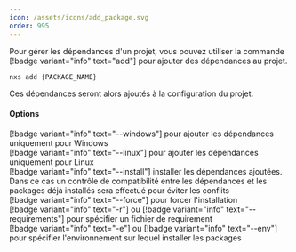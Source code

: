```yaml
---
icon: /assets/icons/add_package.svg
order: 995
---
```

Pour gérer les dépendances d'un projet, vous pouvez utiliser la commande [!badge variant="info" text="add"] pour ajouter des dépendances au projet.

```console
nxs add {PACKAGE_NAME}
```

Ces dépendances seront alors  ajoutés à la configuration du projet.
<br>

#### Options

[!badge variant="info" text="--windows"] pour ajouter les dépendances uniquement pour Windows<br>
[!badge variant="info" text="--linux"] pour ajouter les dépendances uniquement pour Linux<br>
[!badge variant="info" text="--install"] installer les dépendances ajoutées. Dans ce cas un contrôle de compatibilité entre les dépendances et les packages déjà installés sera effectué pour éviter les conflits<br>
[!badge variant="info" text="--force"] pour forcer l'installation<br>
[!badge variant="info" text="-r"] ou [!badge variant="info" text="--requirements"] pour spécifier un fichier de requirement<br>
[!badge variant="info" text="-e"] ou [!badge variant="info" text="--env"] pour spécifier l'environnement sur lequel installer les packages<br>
